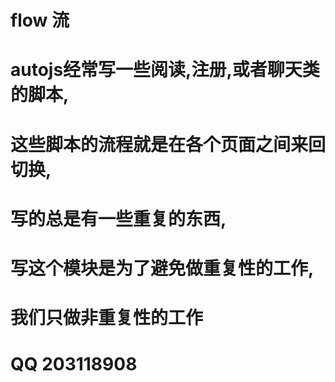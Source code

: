 # flow  流
# autojs经常写一些阅读,注册,或者聊天类的脚本,
# 这些脚本的流程就是在各个页面之间来回切换,
# 写的总是有一些重复的东西,
# 写这个模块是为了避免做重复性的工作,
# 我们只做非重复性的工作
# QQ  203118908
